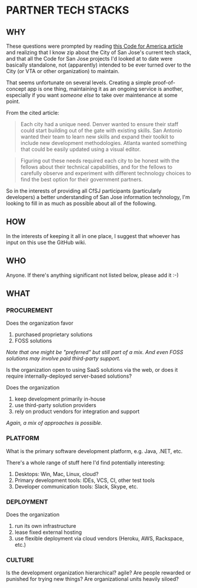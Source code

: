 PARTNER TECH STACKS
===================

## WHY 

These questions were prompted by reading [this Code for America article](http://www.codeforamerica.org/blog/2015/07/17/how-to-pick-the-right-tech-stack/) and realizing that I know zip about the City of San Jose's current tech stack, and that all the Code for San Jose projects I'd looked at to date were basically standalone, not (apparently) intended to be ever turned over to the City (or VTA or other organization) to maintain.

That seems unfortunate on several levels. Creating a simple  proof-of-concept app is one thing, maintaining it as an ongoing service is another, especially if you want *someone else* to take over maintenance at some point.  

From the cited article:

> Each city had a unique need. Denver wanted to ensure their staff could start building out of the gate with existing skills. San Antonio wanted their team to learn new skills and expand their toolkit to include new development methodologies. Atlanta wanted something that could be easily updated using a visual editor.

> Figuring out these needs required each city to be honest with the fellows about their technical capabilities, and for the fellows to carefully observe and experiment with different technology choices to find the best option for their government partners.

So in the interests of providing all CfSJ participants (particularly developers) a better understanding of San Jose information technology, I'm looking to fill in as much as possible about all of the following.

## HOW

In the interests of keeping it all in one place, I suggest that whoever has input on this use the GitHub wiki.

## WHO

Anyone. If there's anything significant not listed below, please add it :-)

## WHAT

### PROCUREMENT

Does the organization favor 
 
1. purchased proprietary solutions
2. FOSS solutions

*Note that one might be "preferred" but still part of a mix. And even FOSS solutions may involve paid third-party support.*

Is the organization open to using SaaS solutions via the web, or does it require internally-deployed server-based solutions? 

Does the organization 

1. keep development primarily in-house
2. use third-party solution providers
3. rely on product vendors for integration and support

*Again, a mix of approaches is possible.*


### PLATFORM

What is the primary software development platform, e.g. Java, .NET, etc.

There's a whole range of stuff here I'd find potentially interesting:

1. Desktops: Win, Mac, Linux, cloud?
2. Primary development tools: IDEs, VCS, CI, other test tools
3. Developer communication tools: Slack, Skype, etc.

### DEPLOYMENT

Does the organization 

1. run its own infrastructure
2. lease fixed external hosting 
3. use flexible deployment via cloud vendors (Heroku, AWS, Rackspace, etc.)

### CULTURE

Is the development organization hierarchical? agile? Are people rewarded or punished for trying new things? Are organizational units heavily siloed? 